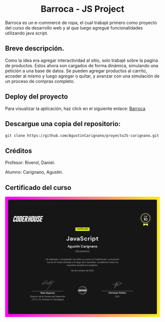 <h1 align="center"> Barroca - JS Project </h1>

Barroca es un e-commerce de ropa, el cual trabajé primero como proyecto del curso de desarrollo web y al que luego agregué funcionalidades utilizando java script.

## Breve descripción.

Como la idea era agregar interactividad al sitio, solo trabajé sobre la pagina de productos. Estos ahora son cargados de forma dinámica, simulando una petición a una base de datos.
Se pueden agregar productos al carrito, acceder al mismo y luego agregar o quitar, y avanzar con una simulación de un proceso de compras completo.

## Deploy del proyecto

Para visualizar la aplicación, haz click en el siguiente enlace: [Barroca](https://agustincarignano.github.io/proyectoJS-carignano/)

## Descargue una copia del repositorio:

    git clone https://github.com/AgustinCarignano/proyectoJS-carignano.git

## Créditos

Profesor: Riverol, Daniel.

Alumno: Carignano, Agustín.

## Certificado del curso

![Certificado del curso](./imagenes/certificado.png)
